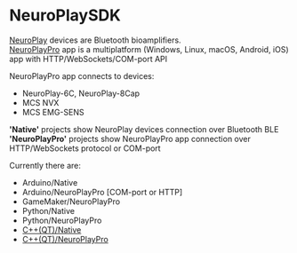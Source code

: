 # NeuroPlaySDK

[NeuroPlay](https://neuroplay.ru) devices are Bluetooth bioamplifiers.  
[NeuroPlayPro](https://neuroplay.ru/downloads/neuroplaypro) app is a multiplatform (Windows, Linux, macOS, Android, iOS) app with HTTP/WebSockets/COM-port API

NeuroPlayPro app connects to devices:
- NeuroPlay-6C, NeuroPlay-8Cap
- MCS NVX
- MCS EMG-SENS

**'Native'** projects show NeuroPlay devices connection over Bluetooth BLE  
**'NeuroPlayPro'** projects show NeuroPlayPro app connection over HTTP/WebSockets protocol or COM-port

Currently there are:
- Arduino/Native 
- Arduino/NeuroPlayPro [COM-port or HTTP]
- GameMaker/NeuroPlayPro
- Python/Native
- Python/NeuroPlayPro
- [C++(QT)/Native](https://github.com/Neurobotics/NeuroPlayMinQt)
- [C++(QT)/NeuroPlayPro](https://github.com/Neurobotics/NeuroplayPro-QtSDK)


